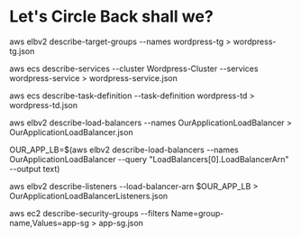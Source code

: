 # Let's Circle Back shall we?

aws elbv2 describe-target-groups  --names wordpress-tg > wordpress-tg.json



aws ecs describe-services --cluster Wordpress-Cluster --services wordpress-service > wordpress-service.json

aws ecs describe-task-definition --task-definition wordpress-td > wordpress-td.json


aws elbv2 describe-load-balancers --names OurApplicationLoadBalancer > OurApplicationLoadBalancer.json


OUR_APP_LB=$(aws elbv2 describe-load-balancers --names OurApplicationLoadBalancer --query "LoadBalancers[0].LoadBalancerArn" --output text)

aws elbv2 describe-listeners --load-balancer-arn $OUR_APP_LB > OurApplicationLoadBalancerListeners.json


aws ec2 describe-security-groups --filters Name=group-name,Values=app-sg > app-sg.json
